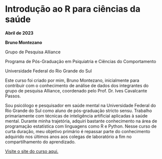 # Introdução ao R para ciências da saúde

**Abril de 2023**

**Bruno Montezano**

Grupo de Pesquisa Alliance

Programa de Pós-Graduação em Psiquiatria e Ciências do Comportamento

Universidade Federal do Rio Grande do Sul

Este curso foi criado por mim, Bruno Montezano, inicialmente para contribuir com
o conhecimento de análise de dados
dos integrantes do grupo de pesquisa Alliance, coordenado pelo Prof. Dr. Ives
Cavalcante Passos.

Sou psicólogo e pesquisador em saúde mental na Universidade Federal do Rio Grande
do Sul como aluno de pós-graduação stricto sensu. Trabalho primariamente com técnicas
de inteligência artificial aplicadas à saúde mental. Durante minha trajetória,
adquiri bastante conhecimento na área de programação estatística com linguagens
como R e Python. Nesse curso de curta duração, meu objetivo primário é repassar
parte do conhecimento adquirido nos últimos anos aos colegas de laboratório a fim
no compartilhamento do aprendizado.

[Visite o site do curso aqui.](https://brunomontezano.github.io/r-workshop/)

